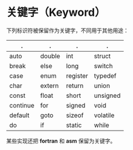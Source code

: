 # 关键字（Keyword）

下列标识符被保留作为关键字，不同用于其他用途：

| .        | .      | .        | .        |
| -------- | ------ | -------- | -------- |
| auto     | double | int      | struct   |
| break    | else   | long     | switch   |
| case     | enum   | register | typedef  |
| char     | extern | return   | union    |
| const    | float  | short    | unsigned |
| continue | for    | signed   | void     |
| default  | goto   | sizeof   | volatile |
| do       | if     | static   | while    |

某些实现还把 **fortran** 和 **asm** 保留为关键字。